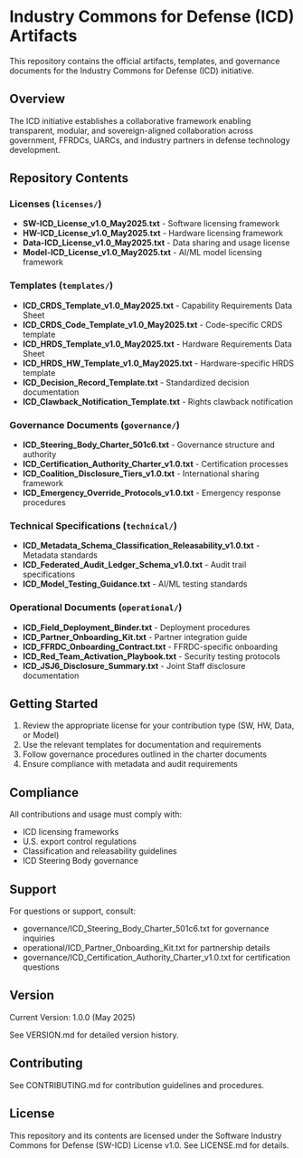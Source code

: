 # Industry Commons for Defense (ICD) Artifacts

This repository contains the official artifacts, templates, and governance documents for the Industry Commons for Defense (ICD) initiative.

## Overview

The ICD initiative establishes a collaborative framework enabling transparent, modular, and sovereign-aligned collaboration across government, FFRDCs, UARCs, and industry partners in defense technology development.

## Repository Contents

### Licenses (`licenses/`)
- **SW-ICD_License_v1.0_May2025.txt** - Software licensing framework
- **HW-ICD_License_v1.0_May2025.txt** - Hardware licensing framework
- **Data-ICD_License_v1.0_May2025.txt** - Data sharing and usage license
- **Model-ICD_License_v1.0_May2025.txt** - AI/ML model licensing framework

### Templates (`templates/`)
- **ICD_CRDS_Template_v1.0_May2025.txt** - Capability Requirements Data Sheet
- **ICD_CRDS_Code_Template_v1.0_May2025.txt** - Code-specific CRDS template
- **ICD_HRDS_Template_v1.0_May2025.txt** - Hardware Requirements Data Sheet
- **ICD_HRDS_HW_Template_v1.0_May2025.txt** - Hardware-specific HRDS template
- **ICD_Decision_Record_Template.txt** - Standardized decision documentation
- **ICD_Clawback_Notification_Template.txt** - Rights clawback notification

### Governance Documents (`governance/`)
- **ICD_Steering_Body_Charter_501c6.txt** - Governance structure and authority
- **ICD_Certification_Authority_Charter_v1.0.txt** - Certification processes
- **ICD_Coalition_Disclosure_Tiers_v1.0.txt** - International sharing framework
- **ICD_Emergency_Override_Protocols_v1.0.txt** - Emergency response procedures

### Technical Specifications (`technical/`)
- **ICD_Metadata_Schema_Classification_Releasability_v1.0.txt** - Metadata standards
- **ICD_Federated_Audit_Ledger_Schema_v1.0.txt** - Audit trail specifications
- **ICD_Model_Testing_Guidance.txt** - AI/ML testing standards

### Operational Documents (`operational/`)
- **ICD_Field_Deployment_Binder.txt** - Deployment procedures
- **ICD_Partner_Onboarding_Kit.txt** - Partner integration guide
- **ICD_FFRDC_Onboarding_Contract.txt** - FFRDC-specific onboarding
- **ICD_Red_Team_Activation_Playbook.txt** - Security testing protocols
- **ICD_JSJ6_Disclosure_Summary.txt** - Joint Staff disclosure documentation

## Getting Started

1. Review the appropriate license for your contribution type (SW, HW, Data, or Model)
2. Use the relevant templates for documentation and requirements
3. Follow governance procedures outlined in the charter documents
4. Ensure compliance with metadata and audit requirements

## Compliance

All contributions and usage must comply with:
- ICD licensing frameworks
- U.S. export control regulations
- Classification and releasability guidelines
- ICD Steering Body governance

## Support

For questions or support, consult:
- governance/ICD_Steering_Body_Charter_501c6.txt for governance inquiries
- operational/ICD_Partner_Onboarding_Kit.txt for partnership details
- governance/ICD_Certification_Authority_Charter_v1.0.txt for certification questions

## Version

Current Version: 1.0.0 (May 2025)

See VERSION.md for detailed version history.

## Contributing

See CONTRIBUTING.md for contribution guidelines and procedures.

## License

This repository and its contents are licensed under the Software Industry Commons for Defense (SW-ICD) License v1.0. See LICENSE.md for details.